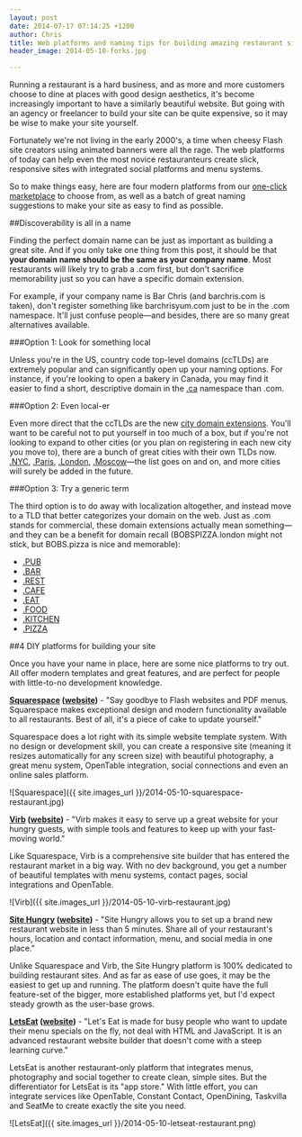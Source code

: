 ```yaml
---
layout: post
date: 2014-07-17 07:14:25 +1200
author: Chris
title: Web platforms and naming tips for building amazing restaurant sites (updated!)
header_image: 2014-05-10-forks.jpg

---
```


<!-- excerpt -->

Running a restaurant is a hard business, and as more and more customers choose to dine at places with good design aesthetics, it's become increasingly important to have a similarly beautiful website. But going with an agency or freelancer to build your site can be quite expensive, so it may be wise to make your site yourself. 

Fortunately we're not living in the early 2000's, a time when cheesy Flash site creators using animated banners were all the rage. The web platforms of today can help even the most novice restauranteurs create slick, responsive sites with integrated social platforms and menu systems.

So to make things easy, here are four modern platforms from our [one-click marketplace](https://iwantmyname.com/services) to choose from, as well as a batch of great naming suggestions to make your site as easy to find as possible.

<!-- /excerpt -->

##Discoverability is all in a name

Finding the perfect domain name can be just as important as building a great site. And if you only take one thing from this post, it should be that **your domain name should be the same as your company name**. Most restaurants will likely try to grab a .com first, but don't sacrifice memorability just so you can have a specific domain extension. 

For example, if your company name is Bar Chris (and barchris.com is taken), don't register something like barchrisyum.com just to be in the .com namespace. It'll just confuse people—and besides, there are so many great alternatives available.

###Option 1: Look for something local

Unless you're in the US, country code top-level domains (ccTLDs) are extremely popular and can significantly open up your naming options. For instance, if you're looking to open a bakery in Canada, you may find it easier to find a short, descriptive domain in the [.ca](https://iwantmyname.com/domains/ca-canadian-domain-name-registration-for-canada) namespace than .com.

###Option 2: Even local-er

Even more direct that the ccTLDs are the new [city domain extensions](http://blog.iwantmyname.com/2014/07/cities-are-a-good-bet-for-new-domain-extension-success.html). You'll want to be careful not to put yourself in too much of a box, but if you're not looking to expand to other cities (or you plan on registering in each new city you move to), there are a bunch of great cities with their own TLDs now. [.NYC](https://iwantmyname.com/domains/dot-nyc), [.Paris](https://iwantmyname.com/domains/dot-paris), [.London](https://iwantmyname.com/domains/dot-london), [.Moscow](https://iwantmyname.com/domains/dot-moscow)—the list goes on and on, and more cities will surely be added in the future.

###Option 3: Try a generic term

The third option is to do away with localization altogether, and instead move to a TLD that better categorizes your domain on the web. Just as .com stands for commercial, these domain extensions actually mean something—and they can be a benefit for domain recall (BOBSPIZZA.london might not stick, but BOBS.pizza is nice and memorable):

+ [.PUB](https://iwantmyname.com/domains/dot-pub)
+ [.BAR](https://iwantmyname.com/domains/dot-bar)
+ [.REST](https://iwantmyname.com/domains/dot-rest)
+ [.CAFE](https://iwantmyname.com/domains/dot-cafe)
+ [.EAT](https://iwantmyname.com/domains/dot-eat)
+ [.FOOD](https://iwantmyname.com/domains/dot-food)
+ [.KITCHEN](https://iwantmyname.com/domains/dot-kitchen)
+ [.PIZZA](https://iwantmyname.com/domains/dot-pizza)

##4 DIY platforms for building your site

Once you have your name in place, here are some nice platforms to try out. All offer modern templates and great features, and are perfect for people with little-to-no development knowledge. 

**[Squarespace](https://iwantmyname.com/features/applications/custom-domain-apps/websites/squarespace-build-your-website-with-own-url) ([website](http://www.squarespace.com/tour/restaurants))** - "Say goodbye to Flash websites and PDF menus. Squarespace makes exceptional design and modern functionality available to all restaurants. Best of all, it's a piece of cake to update yourself."

Squarespace does a lot right with its simple website template system. With no design or development skill, you can create a responsive site (meaning it resizes automatically for any screen size) with beautiful photography, a great menu system, OpenTable integration, social connections and even an online sales platform. 

![Squarespace]({{ site.images_url }}/2014-05-10-squarespace-restaurant.jpg)

**[Virb](https://iwantmyname.com/services/website-builder/virb-custom-domain) ([website](http://virb.com/restaurants))** - "Virb makes it easy to serve up a great website for your hungry guests, with simple tools and features to keep up with your fast-moving world."

Like Squarespace, Virb is a comprehensive site builder that has entered the restaurant market in a big way. With no dev background, you get a number of beautiful templates with menu systems, contact pages, social integrations and OpenTable.

![Virb]({{ site.images_url }}/2014-05-10-virb-restaurant.jpg)

**[Site Hungry](https://iwantmyname.com/services/website-builder/site-hungry-for-restaurants) ([website](http://sitehungry.com/))** - "Site Hungry allows you to set up a brand new restaurant website in less than 5 minutes. Share all of your restaurant's hours, location and contact information, menu, and social media in one place."

Unlike Squarespace and Virb, the Site Hungry platform is 100% dedicated to building restaurant sites. And as far as ease of use goes, it may be the easiest to get up and running. The platform doesn't quite have the full feature-set of the bigger, more established platforms yet, but I'd expect steady growth as the user-base grows.

**[LetsEat](https://iwantmyname.com/services/website-builder/custom-domain-letseatat) ([website](http://www.letseat.at/))** - "Let's Eat is made for busy people who want to update their menu specials on the fly, not deal with HTML and JavaScript. It is an advanced restaurant website builder that doesn't come with a steep learning curve."

LetsEat is another restaurant-only platform that integrates menus, photography and social together to create clean, simple sites. But the differentiator for LetsEat is its "app store." With little effort, you can integrate services like OpenTable, Constant Contact, OpenDining, Taskvilla and SeatMe to create exactly the site you need. 

![LetsEat]({{ site.images_url }}/2014-05-10-letseat-restaurant.png)



